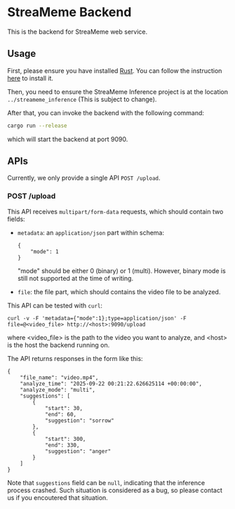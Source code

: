 # StreaMeme Backend

This is the backend for StreaMeme web service.

## Usage

First, please ensure you have installed [Rust](https://www.rust-lang.org/). You can follow the instruction [here](https://www.rust-lang.org/tools/install) to install it.

Then, you need to ensure the StreaMeme Inference project is at the location `../streameme_inference` (This is subject to change).

After that, you can invoke the backend with the following command:
```bash
cargo run --release
```
which will start the backend at port 9090.

## APIs

Currently, we only provide a single API `POST /upload`. 

### POST /upload

This API receives `multipart/form-data` requests, which should contain two fields:

- `metadata`: an `application/json` part within schema:
    ```
    {
        "mode": 1
    }
    ```
    "mode" should be either 0 (binary) or 1 (multi). However, binary mode is still not supported at the time of writing.

- `file`: the file part, which should contains the video file to be analyzed.

This API can be tested with `curl`:
```
curl -v -F 'metadata={"mode":1};type=application/json' -F file=@<video_file> http://<host>:9090/upload
```
where \<video_file\> is the path to the video you want to analyze, and \<host\> is the host the backend running on.

The API returns responses in the form like this:
```
{
    "file_name": "video.mp4",
    "analyze_time": "2025-09-22 00:21:22.626625114 +00:00:00", 
    "analyze_mode": "multi",
    "suggestions": [
        {
            "start": 30,
            "end": 60,
            "suggestion": "sorrow"
        },
        {
            "start": 300,
            "end": 330,
            "suggestion": "anger"
        }
    ]
}
```
Note that `suggestions` field can be `null`, indicating that the inference process crashed. Such situation is considered as a bug, so please contact us if you encoutered that situation.